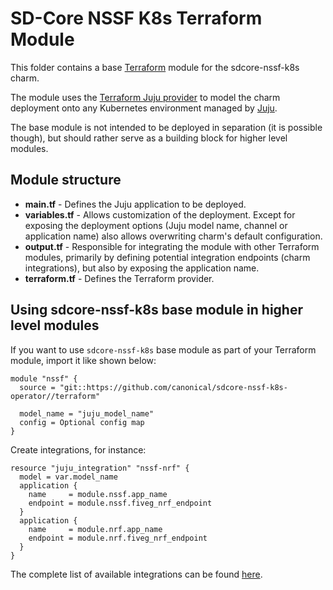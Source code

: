 # SD-Core NSSF K8s Terraform Module

This folder contains a base [Terraform][Terraform] module for the sdcore-nssf-k8s charm.

The module uses the [Terraform Juju provider][Terraform Juju provider] to model the charm
deployment onto any Kubernetes environment managed by [Juju][Juju].

The base module is not intended to be deployed in separation (it is possible though), but should
rather serve as a building block for higher level modules.

## Module structure

- **main.tf** - Defines the Juju application to be deployed.
- **variables.tf** - Allows customization of the deployment. Except for exposing the deployment
  options (Juju model name, channel or application name) also allows overwriting charm's default
  configuration.
- **output.tf** - Responsible for integrating the module with other Terraform modules, primarily
  by defining potential integration endpoints (charm integrations), but also by exposing
  the application name.
- **terraform.tf** - Defines the Terraform provider.

## Using sdcore-nssf-k8s base module in higher level modules

If you want to use `sdcore-nssf-k8s` base module as part of your Terraform module, import it
like shown below:

```text
module "nssf" {
  source = "git::https://github.com/canonical/sdcore-nssf-k8s-operator//terraform"
  
  model_name = "juju_model_name"
  config = Optional config map
}
```

Create integrations, for instance:

```text
resource "juju_integration" "nssf-nrf" {
  model = var.model_name
  application {
    name     = module.nssf.app_name
    endpoint = module.nssf.fiveg_nrf_endpoint
  }
  application {
    name     = module.nrf.app_name
    endpoint = module.nrf.fiveg_nrf_endpoint
  }
}
```

The complete list of available integrations can be found [here][nssf-integrations].

[Terraform]: https://www.terraform.io/
[Terraform Juju provider]: https://registry.terraform.io/providers/juju/juju/latest
[Juju]: https://juju.is
[nssf-integrations]: https://charmhub.io/sdcore-nssf-k8s/integrations
